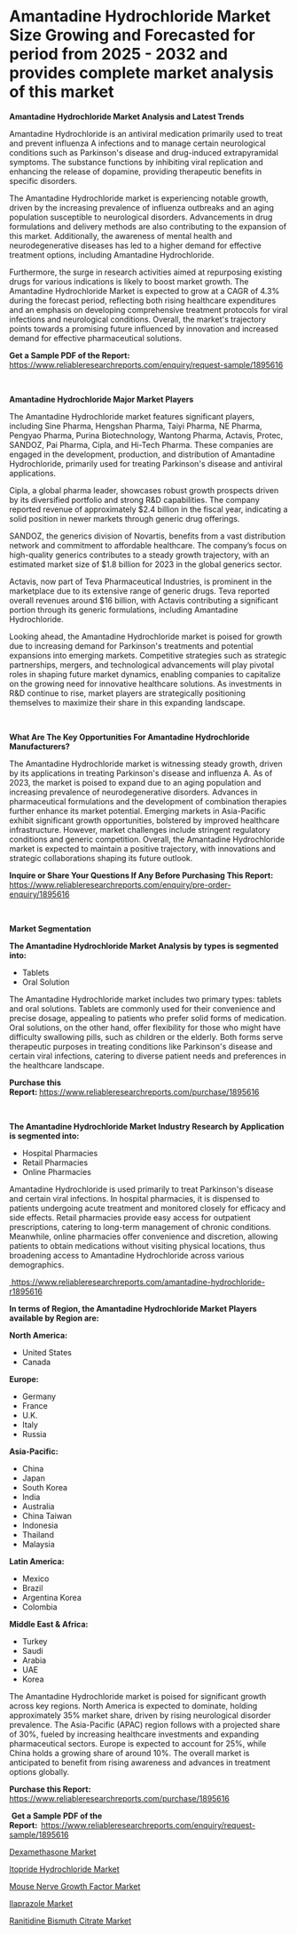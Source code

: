 <p><h1>Amantadine Hydrochloride Market Size Growing and Forecasted for period from 2025 - 2032 and provides complete market analysis of this market</h1></p><p><strong>Amantadine Hydrochloride Market Analysis and Latest Trends</strong></p>
<p><p>Amantadine Hydrochloride is an antiviral medication primarily used to treat and prevent influenza A infections and to manage certain neurological conditions such as Parkinson's disease and drug-induced extrapyramidal symptoms. The substance functions by inhibiting viral replication and enhancing the release of dopamine, providing therapeutic benefits in specific disorders. </p><p>The Amantadine Hydrochloride market is experiencing notable growth, driven by the increasing prevalence of influenza outbreaks and an aging population susceptible to neurological disorders. Advancements in drug formulations and delivery methods are also contributing to the expansion of this market. Additionally, the awareness of mental health and neurodegenerative diseases has led to a higher demand for effective treatment options, including Amantadine Hydrochloride. </p><p>Furthermore, the surge in research activities aimed at repurposing existing drugs for various indications is likely to boost market growth. The Amantadine Hydrochloride Market is expected to grow at a CAGR of 4.3% during the forecast period, reflecting both rising healthcare expenditures and an emphasis on developing comprehensive treatment protocols for viral infections and neurological conditions. Overall, the market's trajectory points towards a promising future influenced by innovation and increased demand for effective pharmaceutical solutions.</p></p>
<p><strong>Get a Sample PDF of the Report:&nbsp;</strong> <a href="https://www.reliableresearchreports.com/enquiry/request-sample/1895616?utm_campaign=33&utm_medium=2&utm_source=Github&utm_content=ia&utm_term=08032025&utm_id=amantadine-hydrochloride">https://www.reliableresearchreports.com/enquiry/request-sample/1895616</a></p>
<p>&nbsp;</p>
<p><strong>Amantadine Hydrochloride Major Market Players</strong></p>
<p><p>The Amantadine Hydrochloride market features significant players, including Sine Pharma, Hengshan Pharma, Taiyi Pharma, NE Pharma, Pengyao Pharma, Purina Biotechnology, Wantong Pharma, Actavis, Protec, SANDOZ, Pai Pharma, Cipla, and Hi-Tech Pharma. These companies are engaged in the development, production, and distribution of Amantadine Hydrochloride, primarily used for treating Parkinson's disease and antiviral applications.</p><p>Cipla, a global pharma leader, showcases robust growth prospects driven by its diversified portfolio and strong R&D capabilities. The company reported revenue of approximately $2.4 billion in the fiscal year, indicating a solid position in newer markets through generic drug offerings.</p><p>SANDOZ, the generics division of Novartis, benefits from a vast distribution network and commitment to affordable healthcare. The company’s focus on high-quality generics contributes to a steady growth trajectory, with an estimated market size of $1.8 billion for 2023 in the global generics sector.</p><p>Actavis, now part of Teva Pharmaceutical Industries, is prominent in the marketplace due to its extensive range of generic drugs. Teva reported overall revenues around $16 billion, with Actavis contributing a significant portion through its generic formulations, including Amantadine Hydrochloride.</p><p>Looking ahead, the Amantadine Hydrochloride market is poised for growth due to increasing demand for Parkinson's treatments and potential expansions into emerging markets. Competitive strategies such as strategic partnerships, mergers, and technological advancements will play pivotal roles in shaping future market dynamics, enabling companies to capitalize on the growing need for innovative healthcare solutions. As investments in R&D continue to rise, market players are strategically positioning themselves to maximize their share in this expanding landscape.</p></p>
<p>&nbsp;</p>
<p><strong>What Are The Key Opportunities For Amantadine Hydrochloride Manufacturers?</strong></p>
<p><p>The Amantadine Hydrochloride market is witnessing steady growth, driven by its applications in treating Parkinson's disease and influenza A. As of 2023, the market is poised to expand due to an aging population and increasing prevalence of neurodegenerative disorders. Advances in pharmaceutical formulations and the development of combination therapies further enhance its market potential. Emerging markets in Asia-Pacific exhibit significant growth opportunities, bolstered by improved healthcare infrastructure. However, market challenges include stringent regulatory conditions and generic competition. Overall, the Amantadine Hydrochloride market is expected to maintain a positive trajectory, with innovations and strategic collaborations shaping its future outlook.</p></p>
<p><strong>Inquire or Share Your Questions If Any Before Purchasing This Report:</strong> <a href="https://www.reliableresearchreports.com/enquiry/pre-order-enquiry/1895616?utm_campaign=33&utm_medium=2&utm_source=Github&utm_content=ia&utm_term=08032025&utm_id=amantadine-hydrochloride">https://www.reliableresearchreports.com/enquiry/pre-order-enquiry/1895616</a></p>
<p>&nbsp;</p>
<p><strong>Market Segmentation</strong></p>
<p><strong>The Amantadine Hydrochloride Market Analysis by types is segmented into:</strong></p>
<p><ul><li>Tablets</li><li>Oral Solution</li></ul></p>
<p><p>The Amantadine Hydrochloride market includes two primary types: tablets and oral solutions. Tablets are commonly used for their convenience and precise dosage, appealing to patients who prefer solid forms of medication. Oral solutions, on the other hand, offer flexibility for those who might have difficulty swallowing pills, such as children or the elderly. Both forms serve therapeutic purposes in treating conditions like Parkinson's disease and certain viral infections, catering to diverse patient needs and preferences in the healthcare landscape.</p></p>
<p><strong>Purchase this Report:&nbsp;</strong><a href="https://www.reliableresearchreports.com/purchase/1895616?utm_campaign=33&utm_medium=2&utm_source=Github&utm_content=ia&utm_term=08032025&utm_id=amantadine-hydrochloride">https://www.reliableresearchreports.com/purchase/1895616</a></p>
<p>&nbsp;</p>
<p><strong>The Amantadine Hydrochloride Market Industry Research by Application is segmented into:</strong></p>
<p><ul><li>Hospital Pharmacies</li><li>Retail Pharmacies</li><li>Online Pharmacies</li></ul></p>
<p><p>Amantadine Hydrochloride is used primarily to treat Parkinson's disease and certain viral infections. In hospital pharmacies, it is dispensed to patients undergoing acute treatment and monitored closely for efficacy and side effects. Retail pharmacies provide easy access for outpatient prescriptions, catering to long-term management of chronic conditions. Meanwhile, online pharmacies offer convenience and discretion, allowing patients to obtain medications without visiting physical locations, thus broadening access to Amantadine Hydrochloride across various demographics.</p></p>
<p><a href="https://www.reliableresearchreports.com/amantadine-hydrochloride-r1895616?utm_campaign=33&utm_medium=2&utm_source=Github&utm_content=ia&utm_term=08032025&utm_id=amantadine-hydrochloride">&nbsp;https://www.reliableresearchreports.com/amantadine-hydrochloride-r1895616</a></p>
<p><strong>In terms of Region, the Amantadine Hydrochloride Market Players available by Region are:</strong></p>
<p>
    <p> <strong> North America: </strong>
        <ul>
            <li>United States</li>
            <li>Canada</li>
        </ul>
        </p> 
    <p> <strong> Europe: </strong>
        <ul>
            <li>Germany</li>
            <li>France</li>
            <li>U.K.</li>
            <li>Italy</li>
            <li>Russia</li>
        </ul>
        </p> 
    <p> <strong> Asia-Pacific: </strong>
        <ul>
            <li>China</li>
            <li>Japan</li>
            <li>South Korea</li>
            <li>India</li>
            <li>Australia</li>
            <li>China Taiwan</li>
            <li>Indonesia</li>
            <li>Thailand</li>
            <li>Malaysia</li>
        </ul>
        </p> 
    <p> <strong> Latin America: </strong>
        <ul>
            <li>Mexico</li>
            <li>Brazil</li>
            <li>Argentina Korea</li>
            <li>Colombia</li>
        </ul>
        </p> 
    <p> <strong> Middle East & Africa: </strong>
        <ul>
            <li>Turkey</li>
            <li>Saudi</li>
            <li>Arabia</li>
            <li>UAE</li>
            <li>Korea</li>
        </ul>
    </p>
    </p>
<p><p>The Amantadine Hydrochloride market is poised for significant growth across key regions. North America is expected to dominate, holding approximately 35% market share, driven by rising neurological disorder prevalence. The Asia-Pacific (APAC) region follows with a projected share of 30%, fueled by increasing healthcare investments and expanding pharmaceutical sectors. Europe is expected to account for 25%, while China holds a growing share of around 10%. The overall market is anticipated to benefit from rising awareness and advances in treatment options globally.</p></p>
<p><strong>Purchase this Report: </strong><a href="https://www.reliableresearchreports.com/purchase/1895616?utm_campaign=33&utm_medium=2&utm_source=Github&utm_content=ia&utm_term=08032025&utm_id=amantadine-hydrochloride">https://www.reliableresearchreports.com/purchase/1895616</a></p>
<p>&nbsp;<strong>Get a Sample PDF of the Report:&nbsp;&nbsp;</strong><a href="https://www.reliableresearchreports.com/enquiry/request-sample/1895616?utm_campaign=33&utm_medium=2&utm_source=Github&utm_content=ia&utm_term=08032025&utm_id=amantadine-hydrochloride">https://www.reliableresearchreports.com/enquiry/request-sample/1895616</a></p>
<p><strong></strong></p>
<p><p><a href="https://github.com/sawrovpipolo/Market-Research-Report-List-1/blob/main/dexamethasone-market.md?utm_campaign=33&utm_medium=2&utm_source=Github&utm_content=ia&utm_term=08032025&utm_id=amantadine-hydrochloride">Dexamethasone Market</a></p><p><a href="https://github.com/elvutedipela/Market-Research-Report-List-1/blob/main/itopride-hydrochloride-market.md?utm_campaign=33&utm_medium=2&utm_source=Github&utm_content=ia&utm_term=08032025&utm_id=amantadine-hydrochloride">Itopride Hydrochloride Market</a></p><p><a href="https://github.com/hedbomkrahe/Market-Research-Report-List-1/blob/main/mouse-nerve-growth-factor-market.md?utm_campaign=33&utm_medium=2&utm_source=Github&utm_content=ia&utm_term=08032025&utm_id=amantadine-hydrochloride">Mouse Nerve Growth Factor Market</a></p><p><a href="https://github.com/nkbaroga/Market-Research-Report-List-1/blob/main/ilaprazole-market.md?utm_campaign=33&utm_medium=2&utm_source=Github&utm_content=ia&utm_term=08032025&utm_id=amantadine-hydrochloride">Ilaprazole Market</a></p><p><a href="https://github.com/ritooesiaba/Market-Research-Report-List-1/blob/main/ranitidine-bismuth-citrate-market.md?utm_campaign=33&utm_medium=2&utm_source=Github&utm_content=ia&utm_term=08032025&utm_id=amantadine-hydrochloride">Ranitidine Bismuth Citrate Market</a></p></p>